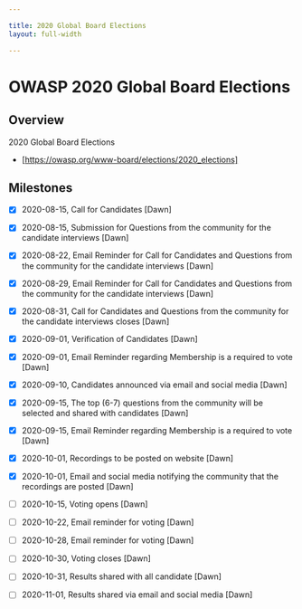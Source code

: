 ```yaml
---

title: 2020 Global Board Elections
layout: full-width

---
```


# OWASP 2020 Global Board Elections 

## Overview

2020 Global Board Elections 

* [https://owasp.org/www-board/elections/2020_elections]

## Milestones

* [X] 2020-08-15, Call for Candidates  [Dawn]
* [X] 2020-08-15, Submission for Questions from the community for the candidate interviews  [Dawn]
* [X] 2020-08-22, Email Reminder for Call for Candidates and Questions from the community for the candidate interviews  [Dawn]
* [X] 2020-08-29, Email Reminder for Call for Candidates and Questions from the community for the candidate interviews  [Dawn]
* [X] 2020-08-31, Call for Candidates and Questions from the community for the candidate interviews closes  [Dawn]
* [X] 2020-09-01, Verification of Candidates  [Dawn]
* [X] 2020-09-01, Email Reminder regarding Membership is a required to vote  [Dawn]
* [X] 2020-09-10, Candidates announced via email and social media  [Dawn]
* [X] 2020-09-15, The top (6-7) questions from the community will be selected and shared with candidates  [Dawn]
* [X] 2020-09-15, Email Reminder regarding Membership is a required to vote  [Dawn]
* [X] 2020-10-01, Recordings to be posted on website  [Dawn]
* [X] 2020-10-01, Email and social media notifying the community that the recordings are posted  [Dawn]
* [ ] 2020-10-15, Voting opens  [Dawn]
* [ ] 2020-10-22, Email reminder for voting  [Dawn]
* [ ] 2020-10-28, Email reminder for voting  [Dawn]
* [ ] 2020-10-30, Voting closes  [Dawn]
* [ ] 2020-10-31, Results shared with all candidate  [Dawn]
* [ ] 2020-11-01, Results shared via email and social media  [Dawn]



